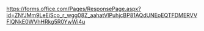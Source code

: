 https://forms.office.com/Pages/ResponsePage.aspx?id=ZNfJMm9LeEiSco_r_wgg08Z_aahatVlPuhjcBP81AQdUNEpEQTFDMERVVFlQNkE0WVhHRkg5R0YwWi4u
